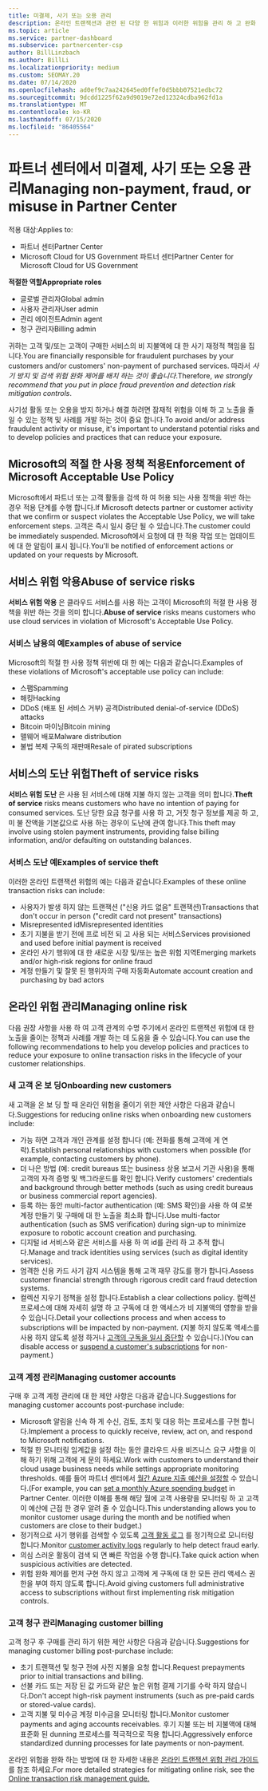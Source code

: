 ```yaml
---
title: 미결제, 사기 또는 오용 관리
description: 온라인 트랜잭션과 관련 된 다양 한 위험과 이러한 위험을 관리 하 고 완화 하는 모범 사례에 대해 알아 두는 것이 중요 합니다.
ms.topic: article
ms.service: partner-dashboard
ms.subservice: partnercenter-csp
author: BillLinzbach
ms.author: BillLi
ms.localizationpriority: medium
ms.custom: SEOMAY.20
ms.date: 07/14/2020
ms.openlocfilehash: ad0ef9c7aa242645ed0ffef0d5bbb07521edbc72
ms.sourcegitcommit: 9dcdd1225f62a9d9019e72ed12324cdba962fd1a
ms.translationtype: MT
ms.contentlocale: ko-KR
ms.lasthandoff: 07/15/2020
ms.locfileid: "86405564"
---
```

# <a name="managing-non-payment-fraud-or-misuse-in-partner-center"></a><span data-ttu-id="92f82-103">파트너 센터에서 미결제, 사기 또는 오용 관리</span><span class="sxs-lookup"><span data-stu-id="92f82-103">Managing non-payment, fraud, or misuse in Partner Center</span></span>

<span data-ttu-id="92f82-104">적용 대상:</span><span class="sxs-lookup"><span data-stu-id="92f82-104">Applies to:</span></span>

- <span data-ttu-id="92f82-105">파트너 센터</span><span class="sxs-lookup"><span data-stu-id="92f82-105">Partner Center</span></span>
- <span data-ttu-id="92f82-106">Microsoft Cloud for US Government 파트너 센터</span><span class="sxs-lookup"><span data-stu-id="92f82-106">Partner Center for Microsoft Cloud for US Government</span></span>

<span data-ttu-id="92f82-107">**적절한 역할**</span><span class="sxs-lookup"><span data-stu-id="92f82-107">**Appropriate roles**</span></span>
- <span data-ttu-id="92f82-108">글로벌 관리자</span><span class="sxs-lookup"><span data-stu-id="92f82-108">Global admin</span></span>
- <span data-ttu-id="92f82-109">사용자 관리자</span><span class="sxs-lookup"><span data-stu-id="92f82-109">User admin</span></span>
- <span data-ttu-id="92f82-110">관리 에이전트</span><span class="sxs-lookup"><span data-stu-id="92f82-110">Admin agent</span></span>
- <span data-ttu-id="92f82-111">청구 관리자</span><span class="sxs-lookup"><span data-stu-id="92f82-111">Billing admin</span></span>

<span data-ttu-id="92f82-112">귀하는 고객 및/또는 고객이 구매한 서비스의 비 지불액에 대 한 사기 재정적 책임을 집니다.</span><span class="sxs-lookup"><span data-stu-id="92f82-112">You are financially responsible for fraudulent purchases by your customers and/or customers' non-payment of purchased services.</span></span> <span data-ttu-id="92f82-113">따라서 *사기 방지 및 검색 위험 완화 제어를 배치 하는 것이 좋습니다*.</span><span class="sxs-lookup"><span data-stu-id="92f82-113">Therefore, *we strongly recommend that you put in place fraud prevention and detection risk mitigation controls*.</span></span>

<span data-ttu-id="92f82-114">사기성 활동 또는 오용을 방지 하거나 해결 하려면 잠재적 위험을 이해 하 고 노출을 줄일 수 있는 정책 및 사례를 개발 하는 것이 중요 합니다.</span><span class="sxs-lookup"><span data-stu-id="92f82-114">To avoid and/or address fraudulent activity or misuse, it's important to understand potential risks and to develop policies and practices that can reduce your exposure.</span></span>

## <a name="enforcement-of-microsoft-acceptable-use-policy"></a><span data-ttu-id="92f82-115">Microsoft의 적절 한 사용 정책 적용</span><span class="sxs-lookup"><span data-stu-id="92f82-115">Enforcement of Microsoft Acceptable Use Policy</span></span>

<span data-ttu-id="92f82-116">Microsoft에서 파트너 또는 고객 활동을 검색 하 여 허용 되는 사용 정책을 위반 하는 경우 적용 단계를 수행 합니다.</span><span class="sxs-lookup"><span data-stu-id="92f82-116">If Microsoft detects partner or customer activity that we confirm or suspect violates the Acceptable Use Policy, we will take enforcement steps.</span></span> <span data-ttu-id="92f82-117">고객은 즉시 일시 중단 될 수 있습니다.</span><span class="sxs-lookup"><span data-stu-id="92f82-117">The customer could be immediately suspended.</span></span> <span data-ttu-id="92f82-118">Microsoft에서 요청에 대 한 적용 작업 또는 업데이트에 대 한 알림이 표시 됩니다.</span><span class="sxs-lookup"><span data-stu-id="92f82-118">You'll be notified of enforcement actions or updated on your requests by Microsoft.</span></span>

## <a name="abuse-of-service-risks"></a><span data-ttu-id="92f82-119">서비스 위험 악용</span><span class="sxs-lookup"><span data-stu-id="92f82-119">Abuse of service risks</span></span>

<span data-ttu-id="92f82-120">**서비스 위험 악용** 은 클라우드 서비스를 사용 하는 고객이 Microsoft의 적절 한 사용 정책을 위반 하는 것을 의미 합니다.</span><span class="sxs-lookup"><span data-stu-id="92f82-120">**Abuse of service** risks means customers who use cloud services in violation of Microsoft's Acceptable Use Policy.</span></span>

### <a name="examples-of-abuse-of-service"></a><span data-ttu-id="92f82-121">서비스 남용의 예</span><span class="sxs-lookup"><span data-stu-id="92f82-121">Examples of abuse of service</span></span>

<span data-ttu-id="92f82-122">Microsoft의 적절 한 사용 정책 위반에 대 한 예는 다음과 같습니다.</span><span class="sxs-lookup"><span data-stu-id="92f82-122">Examples of these violations of Microsoft's acceptable use policy can include:</span></span>

- <span data-ttu-id="92f82-123">스팸</span><span class="sxs-lookup"><span data-stu-id="92f82-123">Spamming</span></span>
- <span data-ttu-id="92f82-124">해킹</span><span class="sxs-lookup"><span data-stu-id="92f82-124">Hacking</span></span>
- <span data-ttu-id="92f82-125">DDoS (배포 된 서비스 거부) 공격</span><span class="sxs-lookup"><span data-stu-id="92f82-125">Distributed denial-of-service (DDoS) attacks</span></span>
- <span data-ttu-id="92f82-126">Bitcoin 마이닝</span><span class="sxs-lookup"><span data-stu-id="92f82-126">Bitcoin mining</span></span>
- <span data-ttu-id="92f82-127">맬웨어 배포</span><span class="sxs-lookup"><span data-stu-id="92f82-127">Malware distribution</span></span>
- <span data-ttu-id="92f82-128">불법 복제 구독의 재판매</span><span class="sxs-lookup"><span data-stu-id="92f82-128">Resale of pirated subscriptions</span></span>

## <a name="theft-of-service-risks"></a><span data-ttu-id="92f82-129">서비스의 도난 위험</span><span class="sxs-lookup"><span data-stu-id="92f82-129">Theft of service risks</span></span>

<span data-ttu-id="92f82-130">**서비스 위험 도난** 은 사용 된 서비스에 대해 지불 하지 않는 고객을 의미 합니다.</span><span class="sxs-lookup"><span data-stu-id="92f82-130">**Theft of service** risks means customers who have no intention of paying for consumed services.</span></span> <span data-ttu-id="92f82-131">도난 당한 요금 청구를 사용 하 고, 거짓 청구 정보를 제공 하 고, 미 불 잔액을 기본값으로 사용 하는 경우이 도난에 관여 합니다.</span><span class="sxs-lookup"><span data-stu-id="92f82-131">This theft may involve using stolen payment instruments, providing false billing information, and/or defaulting on outstanding balances.</span></span>

### <a name="examples-of-service-theft"></a><span data-ttu-id="92f82-132">서비스 도난 예</span><span class="sxs-lookup"><span data-stu-id="92f82-132">Examples of service theft</span></span>

<span data-ttu-id="92f82-133">이러한 온라인 트랜잭션 위험의 예는 다음과 같습니다.</span><span class="sxs-lookup"><span data-stu-id="92f82-133">Examples of these online transaction risks can include:</span></span>

- <span data-ttu-id="92f82-134">사용자가 발생 하지 않는 트랜잭션 ("신용 카드 없음" 트랜잭션)</span><span class="sxs-lookup"><span data-stu-id="92f82-134">Transactions that don't occur in person ("credit card not present" transactions)</span></span>
- <span data-ttu-id="92f82-135">Misrepresented id</span><span class="sxs-lookup"><span data-stu-id="92f82-135">Misrepresented identities</span></span>
- <span data-ttu-id="92f82-136">초기 지불을 받기 전에 프로 비전 되 고 사용 되는 서비스</span><span class="sxs-lookup"><span data-stu-id="92f82-136">Services provisioned and used before initial payment is received</span></span>
- <span data-ttu-id="92f82-137">온라인 사기 행위에 대 한 새로운 시장 및/또는 높은 위험 지역</span><span class="sxs-lookup"><span data-stu-id="92f82-137">Emerging markets and/or high-risk regions for online fraud</span></span>
- <span data-ttu-id="92f82-138">계정 만들기 및 잘못 된 행위자의 구매 자동화</span><span class="sxs-lookup"><span data-stu-id="92f82-138">Automate account creation and purchasing by bad actors</span></span>

## <a name="managing-online-risk"></a><span data-ttu-id="92f82-139">온라인 위험 관리</span><span class="sxs-lookup"><span data-stu-id="92f82-139">Managing online risk</span></span>

<span data-ttu-id="92f82-140">다음 권장 사항을 사용 하 여 고객 관계의 수명 주기에서 온라인 트랜잭션 위험에 대 한 노출을 줄이는 정책과 사례를 개발 하는 데 도움을 줄 수 있습니다.</span><span class="sxs-lookup"><span data-stu-id="92f82-140">You can use the following recommendations to help you develop policies and practices to reduce your exposure to online transaction risks in the lifecycle of your customer relationships.</span></span>

### <a name="onboarding-new-customers"></a><span data-ttu-id="92f82-141">새 고객 온 보 딩</span><span class="sxs-lookup"><span data-stu-id="92f82-141">Onboarding new customers</span></span>

<span data-ttu-id="92f82-142">새 고객을 온 보 딩 할 때 온라인 위험을 줄이기 위한 제안 사항은 다음과 같습니다.</span><span class="sxs-lookup"><span data-stu-id="92f82-142">Suggestions for reducing online risks when onboarding new customers include:</span></span>

- <span data-ttu-id="92f82-143">가능 하면 고객과 개인 관계를 설정 합니다 (예: 전화를 통해 고객에 게 연락).</span><span class="sxs-lookup"><span data-stu-id="92f82-143">Establish personal relationships with customers when possible (for example, contacting customers by phone).</span></span>
- <span data-ttu-id="92f82-144">더 나은 방법 (예: credit bureaus 또는 business 상용 보고서 기관 사용)을 통해 고객의 자격 증명 및 백그라운드를 확인 합니다.</span><span class="sxs-lookup"><span data-stu-id="92f82-144">Verify customers' credentials and background through better methods (such as using credit bureaus or business commercial report agencies).</span></span>
- <span data-ttu-id="92f82-145">등록 하는 동안 multi-factor authentication (예: SMS 확인)을 사용 하 여 로봇 계정 만들기 및 구매에 대 한 노출을 최소화 합니다.</span><span class="sxs-lookup"><span data-stu-id="92f82-145">Use multi-factor authentication (such as SMS verification) during sign-up to minimize exposure to robotic account creation and purchasing.</span></span>
- <span data-ttu-id="92f82-146">디지털 id 서비스와 같은 서비스를 사용 하 여 id를 관리 하 고 추적 합니다.</span><span class="sxs-lookup"><span data-stu-id="92f82-146">Manage and track identities using services (such as digital identity services).</span></span>
- <span data-ttu-id="92f82-147">엄격한 신용 카드 사기 감지 시스템을 통해 고객 재무 강도를 평가 합니다.</span><span class="sxs-lookup"><span data-stu-id="92f82-147">Assess customer financial strength through rigorous credit card fraud detection systems.</span></span>
- <span data-ttu-id="92f82-148">컬렉션 지우기 정책을 설정 합니다.</span><span class="sxs-lookup"><span data-stu-id="92f82-148">Establish a clear collections policy.</span></span> <span data-ttu-id="92f82-149">컬렉션 프로세스에 대해 자세히 설명 하 고 구독에 대 한 액세스가 비 지불액의 영향을 받을 수 있습니다.</span><span class="sxs-lookup"><span data-stu-id="92f82-149">Detail your collections process and when access to subscriptions will be impacted by non-payment.</span></span> <span data-ttu-id="92f82-150">(지불 하지 않도록 액세스를 사용 하지 않도록 설정 하거나 [고객의 구독을 일시 중단할](suspend-a-subscription.md) 수 있습니다.)</span><span class="sxs-lookup"><span data-stu-id="92f82-150">(You can disable access or [suspend a customer's subscriptions](suspend-a-subscription.md) for non-payment.)</span></span>

### <a name="managing-customer-accounts"></a><span data-ttu-id="92f82-151">고객 계정 관리</span><span class="sxs-lookup"><span data-stu-id="92f82-151">Managing customer accounts</span></span>

<span data-ttu-id="92f82-152">구매 후 고객 계정 관리에 대 한 제안 사항은 다음과 같습니다.</span><span class="sxs-lookup"><span data-stu-id="92f82-152">Suggestions for managing customer accounts post-purchase include:</span></span>

- <span data-ttu-id="92f82-153">Microsoft 알림을 신속 하 게 수신, 검토, 조치 및 대응 하는 프로세스를 구현 합니다.</span><span class="sxs-lookup"><span data-stu-id="92f82-153">Implement a process to quickly receive, review, act on, and respond to Microsoft notifications.</span></span>
- <span data-ttu-id="92f82-154">적절 한 모니터링 임계값을 설정 하는 동안 클라우드 사용 비즈니스 요구 사항을 이해 하기 위해 고객에 게 문의 하세요.</span><span class="sxs-lookup"><span data-stu-id="92f82-154">Work with customers to understand their cloud usage business needs while settings appropriate monitoring thresholds.</span></span> <span data-ttu-id="92f82-155">예를 들어 파트너 센터에서 [월간 Azure 지출 예산을 설정할](set-an-azure-spending-budget-for-your-customers.md) 수 있습니다.</span><span class="sxs-lookup"><span data-stu-id="92f82-155">(For example, you can [set a monthly Azure spending budget](set-an-azure-spending-budget-for-your-customers.md) in Partner Center.</span></span> <span data-ttu-id="92f82-156">이러한 이해를 통해 해당 월에 고객 사용량을 모니터링 하 고 고객이 예산에 근접 한 경우 알려 줄 수 있습니다.</span><span class="sxs-lookup"><span data-stu-id="92f82-156">This understanding allows you to monitor customer usage during the month and be notified when customers are close to their budget.)</span></span>
- <span data-ttu-id="92f82-157">정기적으로 사기 행위를 검색할 수 있도록 [고객 활동 로그](activity-logs.md) 를 정기적으로 모니터링 합니다.</span><span class="sxs-lookup"><span data-stu-id="92f82-157">Monitor [customer activity logs](activity-logs.md) regularly to help detect fraud early.</span></span>
- <span data-ttu-id="92f82-158">의심 스러운 활동이 검색 되 면 빠른 작업을 수행 합니다.</span><span class="sxs-lookup"><span data-stu-id="92f82-158">Take quick action when suspicious activities are detected.</span></span>
- <span data-ttu-id="92f82-159">위험 완화 제어를 먼저 구현 하지 않고 고객에 게 구독에 대 한 모든 관리 액세스 권한을 부여 하지 않도록 합니다.</span><span class="sxs-lookup"><span data-stu-id="92f82-159">Avoid giving customers full administrative access to subscriptions without first implementing risk mitigation controls.</span></span>

### <a name="managing-customer-billing"></a><span data-ttu-id="92f82-160">고객 청구 관리</span><span class="sxs-lookup"><span data-stu-id="92f82-160">Managing customer billing</span></span>

<span data-ttu-id="92f82-161">고객 청구 후 구매를 관리 하기 위한 제안 사항은 다음과 같습니다.</span><span class="sxs-lookup"><span data-stu-id="92f82-161">Suggestions for managing customer billing post-purchase include:</span></span>

- <span data-ttu-id="92f82-162">초기 트랜잭션 및 청구 전에 사전 지불을 요청 합니다.</span><span class="sxs-lookup"><span data-stu-id="92f82-162">Request prepayments prior to initial transactions and billing.</span></span>
- <span data-ttu-id="92f82-163">선불 카드 또는 저장 된 값 카드와 같은 높은 위험 결제 기기를 수락 하지 않습니다.</span><span class="sxs-lookup"><span data-stu-id="92f82-163">Don't accept high-risk payment instruments (such as pre-paid cards or stored-value cards).</span></span>
- <span data-ttu-id="92f82-164">고객 지불 및 미수금 계정 미수금을 모니터링 합니다.</span><span class="sxs-lookup"><span data-stu-id="92f82-164">Monitor customer payments and aging accounts receivables.</span></span> <span data-ttu-id="92f82-165">후기 지불 또는 비 지불액에 대해 표준화 된 dunning 프로세스를 적극적으로 적용 합니다.</span><span class="sxs-lookup"><span data-stu-id="92f82-165">Aggressively enforce standardized dunning processes for late payments or non-payment.</span></span>

<span data-ttu-id="92f82-166">온라인 위험을 완화 하는 방법에 대 한 자세한 내용은 [온라인 트랜잭션 위험 관리 가이드](https://query.prod.cms.rt.microsoft.com/cms/api/am/binary/RE4Bhtt) 를 참조 하세요.</span><span class="sxs-lookup"><span data-stu-id="92f82-166">For more detailed strategies for mitigating online risk, see the [Online transaction risk management guide.](https://query.prod.cms.rt.microsoft.com/cms/api/am/binary/RE4Bhtt)</span></span>
